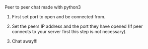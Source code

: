 Peer to peer chat made with python3

1. First set port to open and be connected from.

2. Set the peers IP address and the port they have opened (If peer connects to your server first this step is not necessary).

3. Chat away!!!
